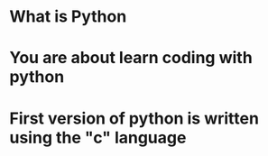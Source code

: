 # What is Python

# You are about learn coding with python
# First version of python is written using the "c" language
